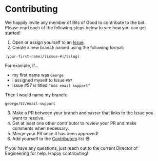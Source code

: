 # Contributing

We happily invite any member of Bits of Good to contribute to the bot. Please read each of the following steps below to see how you can get started!

1. Open or assign yourself to an [Issue](https://github.com/GTBitsOfGood/bog-bot/issues).
2. Create a new branch named using the following format:
```
[your-first-name]/[issue-#]/[slug]
```

For example, if...
- my first name was `George`
- I assigned myself to Issue `#57`
- Issue #57 is titled `"Add email support"`

Then I would name my branch:
```
george/57/email-support
```

3. Make a PR between your branch and `master` that links to the Issue you want to resolve.
4. Get at least one other contributor to review your PR and make comments when necessary.
5. Merge your PR once it has been approved!
6. Add yourself to the [Contributors](https://github.com/GTBitsOfGood/bog-bot#Contributors) list 😎️

If you have any questions, just reach out to the current Director of Engineering for help. Happy contributing!